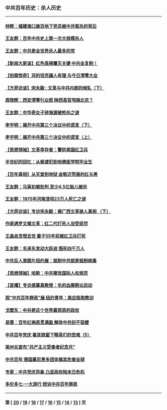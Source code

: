### 中共百年历史：杀人历史
---
#### [林辉：福建海口逾百地下党员被中共冤杀的背后](../../pages/nf1176106/n13878946.md?01100430) 
#### [王友群：百年中共史上第一次大规模杀人](../../pages/nf1176106/n13863785.md?01100430) 
#### [王友群：中共是全世界杀人最多的党](../../pages/nf1176106/n13860689.md?01100430) 
#### [【新闻大家谈】红色高棉覆灭关键 中共全复制！](../../pages/nf1176106/n13850222.md?01100430) 
#### [【拍案惊奇】邓的坦克碾人有理 与今日清零大业](../../pages/nf1176106/n13729574.md?01100430) 
#### [【方菲访谈】宋永毅 : 文革与中共内部的倾轧（下）](../../pages/nf1176106/n13486836.md?01100430) 
#### [周晓辉：西安清零引众怒 陕西高官甩锅北京？](../../pages/nf1176106/n13484627.md?01100430) 
#### [王友群：中华奇女子钟海源被枪杀之谜](../../pages/nf1176106/n13430555.md?01100430) 
#### [李宇明：揭开中共第三个决议中的谎言（下）](../../pages/nf1176106/n13389389.md?01100430) 
#### [李宇明：揭开中共第三个决议中的谎言（上）](../../pages/nf1176106/n13388697.md?01100430) 
#### [【思想领袖】文革幸存者：警防美国红卫兵](../../pages/nf1176106/n13339289.md?01100430) 
#### [半世纪的回忆：从偷渡犯到哈佛医学院毕业生](../../pages/nf1176106/n13345328.md?01100430) 
#### [【百年真相】从天堂到地狱 金敬迈荒唐的红与黑](../../pages/nf1176106/n13336995.md?01100430) 
#### [王友群：马寅初被批判 至少4.5亿胎儿被杀](../../pages/nf1176106/n13260313.md?01100430) 
#### [王友群：1975年河南溃坝23万人死亡之谜](../../pages/nf1176106/n13231576.md?01100430) 
#### [【方菲访谈】专访宋永毅：揭广西文革骇人真相 （下）](../../pages/nf1176106/n13209074.md?01100430) 
#### [作家遇罗文揭文革：红二代打死人没受惩罚](../../pages/nf1176106/n13205254.md?01100430) 
#### [王晶垚含恨去世 妻子55年前被红卫兵打死](../../pages/nf1176106/n13203590.md?01100430) 
#### [王友群：毛泽东发动大跃进 饿死四千万人](../../pages/nf1176106/n13177158.md?01100430) 
#### [中共反人类图片纽约展：抵制中共就是抵制病毒](../../pages/nf1176106/n13115371.md?01100430) 
#### [【思想领袖】哈斯：中共窜改国际人权规范](../../pages/nf1176106/n13053647.md?01100430) 
#### [【首播】专访盛慕真教授：毛的血腥群众运动](../../pages/nf1176106/n13091782.md?01100430) 
#### [观“中共百年罪恶”展 纽约青年：美应吸取教训](../../pages/nf1176106/n13085246.md?01100430) 
#### [戈壁东：中共是这个世界最邪恶的政权](../../pages/nf1176106/n13085641.md?01100430) 
#### [易蓉：百年红祸恶贯满盈 解体中共刻不容缓](../../pages/nf1176106/n13084455.md?01100430) 
#### [中共百年党庆 看其铁窗下精英们的苦难（5）](../../pages/nf1176106/n13076766.md?01100430) 
#### [美州长宣布“共产主义受害者纪念月”](../../pages/nf1176106/n13074024.md?01100430) 
#### [中共百年 德国慕尼黑多团体揭其危害全球](../../pages/nf1176106/n13068873.md?01100430) 
#### [专家：中共党庆异象 凸显政权陷末日危机](../../pages/nf1176106/n13067084.md?01100430) 
#### [多伦多七·一大游行 控诉中共百年罪恶](../../pages/nf1176106/n13062043.md?01100430) 

---
#### 第 [ [20](./20.md?01100430) / [19](./19.md?01100430) / [18](./18.md?01100430) / [17](./17.md?01100430) / [16](./16.md?01100430) / [15](./15.md?01100430) / [14](./14.md?01100430) / [13](./13.md?01100430) ] 页

